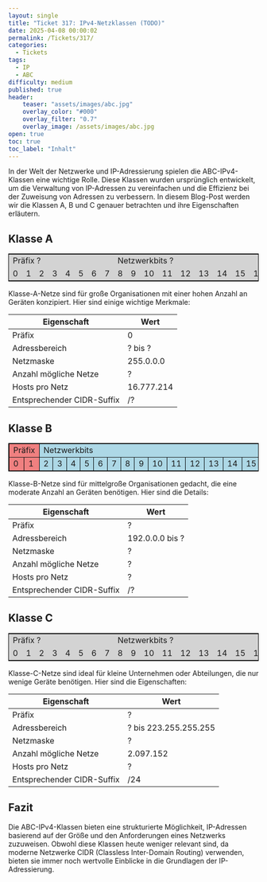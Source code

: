 ```yaml
---
layout: single
title: "Ticket 317: IPv4-Netzklassen (TODO)"
date: 2025-04-08 00:00:02
permalink: /Tickets/317/
categories:
  - Tickets
tags:
  - IP
  - ABC
difficulty: medium
published: true
header:
    teaser: "assets/images/abc.jpg"
    overlay_color: "#000"
    overlay_filter: "0.7"
    overlay_image: /assets/images/abc.jpg
open: true
toc: true
toc_label: "Inhalt"
---
```


In der Welt der Netzwerke und IP-Adressierung spielen die ABC-IPv4-Klassen eine wichtige Rolle. Diese Klassen wurden ursprünglich entwickelt, um die Verwaltung von IP-Adressen zu vereinfachen und die Effizienz bei der Zuweisung von Adressen zu verbessern. In diesem Blog-Post werden wir die Klassen A, B und C genauer betrachten und ihre Eigenschaften erläutern.

## Klasse A

<!-- <table border="1">
  <tr>
  <td style="background-color: lightcoral;"> Präfix </td>
    <td colspan="7" style="background-color: lightblue;">Netzwerkbits</td>
    <td colspan="24" style="background-color: lightgreen;">Hostbits</td>
  </tr>
  <tr>
    <td style="background-color: lightcoral;">0</td>
    <td style="background-color: lightblue;">1</td>
    <td style="background-color: lightblue;">2</td>
    <td style="background-color: lightblue;">3</td>
    <td style="background-color: lightblue;">4</td>
    <td style="background-color: lightblue;">5</td>
    <td style="background-color: lightblue;">6</td>
    <td style="background-color: lightblue;">7</td>
    <td style="background-color: lightgreen;">8</td>
    <td style="background-color: lightgreen;">9</td>
    <td style="background-color: lightgreen;">10</td>
    <td style="background-color: lightgreen;">11</td>
    <td style="background-color: lightgreen;">12</td>
    <td style="background-color: lightgreen;">13</td>
    <td style="background-color: lightgreen;">14</td>
    <td style="background-color: lightgreen;">15</td>
    <td style="background-color: lightgreen;">16</td>
    <td style="background-color: lightgreen;">17</td>
    <td style="background-color: lightgreen;">18</td>
    <td style="background-color: lightgreen;">19</td>
    <td style="background-color: lightgreen;">20</td>
    <td style="background-color: lightgreen;">21</td>
    <td style="background-color: lightgreen;">22</td>
    <td style="background-color: lightgreen;">23</td>
    <td style="background-color: lightgreen;">24</td>
    <td style="background-color: lightgreen;">25</td>
    <td style="background-color: lightgreen;">26</td>
    <td style="background-color: lightgreen;">27</td>
    <td style="background-color: lightgreen;">28</td>
    <td style="background-color: lightgreen;">29</td>
    <td style="background-color: lightgreen;">30</td>
    <td style="background-color: lightgreen;">31</td>
  </tr>
</table> -->

<table style="border-collapse: collapse; border: 1px solid black;">
  <tr>
    <td colspan="8" style="background-color: lightgray;">Präfix ?</td>
    <td colspan="12" style="background-color: lightgray;">Netzwerkbits ?</td>
    <td colspan="12" style="background-color: lightgray;">Hostbits ?</td>
  </tr>
  <tr>
    <td style="background-color: lightgray;">0</td>
    <td style="background-color: lightgray;">1</td>
    <td style="background-color: lightgray;">2</td>
    <td style="background-color: lightgray;">3</td>
    <td style="background-color: lightgray;">4</td>
    <td style="background-color: lightgray;">5</td>
    <td style="background-color: lightgray;">6</td>
    <td style="background-color: lightgray;">7</td>
    <td style="background-color: lightgray;">8</td>
    <td style="background-color: lightgray;">9</td>
    <td style="background-color: lightgray;">10</td>
    <td style="background-color: lightgray;">11</td>
    <td style="background-color: lightgray;">12</td>
    <td style="background-color: lightgray;">13</td>
    <td style="background-color: lightgray;">14</td>
    <td style="background-color: lightgray;">15</td>
    <td style="background-color: lightgray;">16</td>
    <td style="background-color: lightgray;">17</td>
    <td style="background-color: lightgray;">18</td>
    <td style="background-color: lightgray;">19</td>
    <td style="background-color: lightgray;">20</td>
    <td style="background-color: lightgray;">21</td>
    <td style="background-color: lightgray;">22</td>
    <td style="background-color: lightgray;">23</td>
    <td style="background-color: lightgray;">24</td>
    <td style="background-color: lightgray;">25</td>
    <td style="background-color: lightgray;">26</td>
    <td style="background-color: lightgray;">27</td>
    <td style="background-color: lightgray;">28</td>
    <td style="background-color: lightgray;">29</td>
    <td style="background-color: lightgray;">30</td>
    <td style="background-color: lightgray;">31</td>
  </tr>
</table>

Klasse-A-Netze sind für große Organisationen mit einer hohen Anzahl an Geräten konzipiert. Hier sind einige wichtige Merkmale:

|Eigenschaft | Wert |
|------------|------|
| Präfix | 0 |
| Adressbereich | ? bis ? |
| Netzmaske | 255.0.0.0 |
| Anzahl mögliche Netze | ? |
| Hosts pro Netz | 16.777.214 |
| Entsprechender CIDR-Suffix  |/? |

## Klasse B

<table border="1" style="border-collapse: collapse; border: 1px solid black;">
  <tr>
    <td colspan="2" style="background-color: lightcoral; border-right: 1px solid black;">Präfix</td>
    <td colspan="14" style="background-color: lightblue; border-right: 1px solid black;">Netzwerkbits</td>
    <td colspan="16" style="background-color: lightgreen;">Hostbits</td>
  </tr>
  <tr>
    <td style="background-color: lightcoral;">0</td>
    <td style="background-color: lightcoral; border-right: 1px solid black;">1</td>
    <td style="background-color: lightblue;">2</td>
    <td style="background-color: lightblue;">3</td>
    <td style="background-color: lightblue;">4</td>
    <td style="background-color: lightblue;">5</td>
    <td style="background-color: lightblue;">6</td>
    <td style="background-color: lightblue;">7</td>
    <td style="background-color: lightblue;">8</td>
    <td style="background-color: lightblue;">9</td>
    <td style="background-color: lightblue;">10</td>
    <td style="background-color: lightblue;">11</td>
    <td style="background-color: lightblue;">12</td>
    <td style="background-color: lightblue;">13</td>
    <td style="background-color: lightblue;">14</td>
    <td style="background-color: lightblue; border-right: 1px solid black;">15</td>
    <td style="background-color: lightgreen;">16</td>
    <td style="background-color: lightgreen;">17</td>
    <td style="background-color: lightgreen;">18</td>
    <td style="background-color: lightgreen;">19</td>
    <td style="background-color: lightgreen;">20</td>
    <td style="background-color: lightgreen;">21</td>
    <td style="background-color: lightgreen;">22</td>
    <td style="background-color: lightgreen;">23</td>
    <td style="background-color: lightgreen;">24</td>
    <td style="background-color: lightgreen;">25</td>
    <td style="background-color: lightgreen;">26</td>
    <td style="background-color: lightgreen;">27</td>
    <td style="background-color: lightgreen;">28</td>
    <td style="background-color: lightgreen;">29</td>
    <td style="background-color: lightgreen;">30</td>
    <td style="background-color: lightgreen;">31</td>
  </tr>
</table>

Klasse-B-Netze sind für mittelgroße Organisationen gedacht, die eine moderate Anzahl an Geräten benötigen. Hier sind die Details:

|Eigenschaft | Wert |
|------------|------|
| Präfix | ? |
| Adressbereich | 192.0.0.0 bis ? |
| Netzmaske | ? |
| Anzahl mögliche Netze | ? |
| Hosts pro Netz | ? |
| Entsprechender CIDR-Suffix  |/? |

## Klasse C

<!-- <table border="1" style="border-collapse: collapse; border: 1px solid black;">
  <tr>
    <td colspan="3" style="background-color: lightcoral; border-right: 1px solid black;">Präfix</td>
    <td colspan="21" style="background-color: lightblue; border-right: 1px solid black;">Netzwerkbits</td>
    <td colspan="8" style="background-color: lightgreen;">Hostbits</td>
  </tr>
  <tr>
    <td style="background-color: lightcoral;">0</td>
    <td style="background-color: lightcoral;">1</td>
    <td style="background-color: lightcoral; border-right: 1px solid black;">2</td>
    <td style="background-color: lightblue;">3</td>
    <td style="background-color: lightblue;">4</td>
    <td style="background-color: lightblue;">5</td>
    <td style="background-color: lightblue;">6</td>
    <td style="background-color: lightblue;">7</td>
    <td style="background-color: lightblue;">8</td>
    <td style="background-color: lightblue;">9</td>
    <td style="background-color: lightblue;">10</td>
    <td style="background-color: lightblue;">11</td>
    <td style="background-color: lightblue;">12</td>
    <td style="background-color: lightblue;">13</td>
    <td style="background-color: lightblue;">14</td>
    <td style="background-color: lightblue;">15</td>
    <td style="background-color: lightblue;">16</td>
    <td style="background-color: lightblue;">17</td>
    <td style="background-color: lightblue;">18</td>
    <td style="background-color: lightblue;">19</td>
    <td style="background-color: lightblue;">20</td>
    <td style="background-color: lightblue;">21</td>
    <td style="background-color: lightblue;">22</td>
    <td style="background-color: lightblue; border-right: 1px solid black;">23</td>
    <td style="background-color: lightgreen;">24</td>
    <td style="background-color: lightgreen;">25</td>
    <td style="background-color: lightgreen;">26</td>
    <td style="background-color: lightgreen;">27</td>
    <td style="background-color: lightgreen;">28</td>
    <td style="background-color: lightgreen;">29</td>
    <td style="background-color: lightgreen;">30</td>
    <td style="background-color: lightgreen;">31</td>
  </tr>
</table> -->

<table style="border-collapse: collapse; border: 1px solid black;">
  <tr>
    <td colspan="8" style="background-color: lightgray;">Präfix ?</td>
    <td colspan="12" style="background-color: lightgray;">Netzwerkbits ?</td>
    <td colspan="12" style="background-color: lightgray;">Hostbits ?</td>
  </tr>
  <tr>
    <td style="background-color: lightgray;">0</td>
    <td style="background-color: lightgray;">1</td>
    <td style="background-color: lightgray;">2</td>
    <td style="background-color: lightgray;">3</td>
    <td style="background-color: lightgray;">4</td>
    <td style="background-color: lightgray;">5</td>
    <td style="background-color: lightgray;">6</td>
    <td style="background-color: lightgray;">7</td>
    <td style="background-color: lightgray;">8</td>
    <td style="background-color: lightgray;">9</td>
    <td style="background-color: lightgray;">10</td>
    <td style="background-color: lightgray;">11</td>
    <td style="background-color: lightgray;">12</td>
    <td style="background-color: lightgray;">13</td>
    <td style="background-color: lightgray;">14</td>
    <td style="background-color: lightgray;">15</td>
    <td style="background-color: lightgray;">16</td>
    <td style="background-color: lightgray;">17</td>
    <td style="background-color: lightgray;">18</td>
    <td style="background-color: lightgray;">19</td>
    <td style="background-color: lightgray;">20</td>
    <td style="background-color: lightgray;">21</td>
    <td style="background-color: lightgray;">22</td>
    <td style="background-color: lightgray;">23</td>
    <td style="background-color: lightgray;">24</td>
    <td style="background-color: lightgray;">25</td>
    <td style="background-color: lightgray;">26</td>
    <td style="background-color: lightgray;">27</td>
    <td style="background-color: lightgray;">28</td>
    <td style="background-color: lightgray;">29</td>
    <td style="background-color: lightgray;">30</td>
    <td style="background-color: lightgray;">31</td>
  </tr>
</table>

Klasse-C-Netze sind ideal für kleine Unternehmen oder Abteilungen, die nur wenige Geräte benötigen. Hier sind die Eigenschaften:

|Eigenschaft | Wert |
|------------|------|
| Präfix | ? |
| Adressbereich | ? bis 223.255.255.255 |
| Netzmaske | ? |
| Anzahl mögliche Netze | 2.097.152 |
| Hosts pro Netz | ? |
| Entsprechender CIDR-Suffix  |/24 |

## Fazit

Die ABC-IPv4-Klassen bieten eine strukturierte Möglichkeit, IP-Adressen basierend auf der Größe und den Anforderungen eines Netzwerks zuzuweisen. Obwohl diese Klassen heute weniger relevant sind, da moderne Netzwerke CIDR (Classless Inter-Domain Routing) verwenden, bieten sie immer noch wertvolle Einblicke in die Grundlagen der IP-Adressierung.